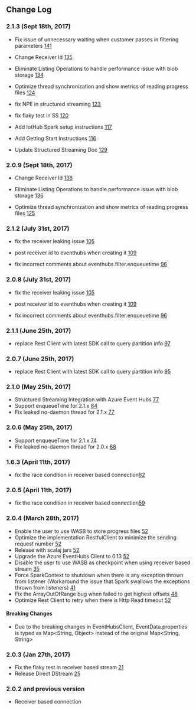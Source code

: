 ## Change Log

### 2.1.3 (Sept 18th, 2017)

* Fix issue of unnecessary waiting when customer passes in filtering parameters [141](https://github.com/hdinsight/spark-eventhubs/pull/141)

* Change Receiver Id [135](https://github.com/CodingCat/spark-eventhubs/commit/cf3288a0746c0b1fb5a8cf879834249aa07acf8e)

* Eliminate Listing Operations to handle performance issue with blob storage [134](https://github.com/hdinsight/spark-eventhubs/pull/134)

* Optimize thread synchronization and show metrics of reading progress files [124](https://github.com/hdinsight/spark-eventhubs/pull/124)

* fix NPE in structured streaming [123](https://github.com/hdinsight/spark-eventhubs/pull/123)

* fix flaky test in SS [120](https://github.com/hdinsight/spark-eventhubs/pull/120)

* Add IotHub Spark setup instructions [117](https://github.com/hdinsight/spark-eventhubs/pull/117)

* Add Getting Start Instructions [116](https://github.com/hdinsight/spark-eventhubs/pull/116)

* Update Structured Streaming Doc [129](https://github.com/hdinsight/spark-eventhubs/pull/129)

### 2.0.9 (Sept 18th, 2017)

* Change Receiver Id [138](https://github.com/hdinsight/spark-eventhubs/pull/138)

* Eliminate Listing Operations to handle performance issue with blob storage [136](https://github.com/hdinsight/spark-eventhubs/pull/136)

* Optimize thread synchronization and show metrics of reading progress files [125](https://github.com/hdinsight/spark-eventhubs/pull/125)

### 2.1.2 (July 31st, 2017)

* fix the receiver leaking issue [105](https://github.com/hdinsight/spark-eventhubs/pull/105)

* post receiver id to eventhubs when creating it [109](https://github.com/hdinsight/spark-eventhubs/pull/109)
 
* fix incorrect comments about eventhubs.filter.enqueuetime [96](https://github.com/hdinsight/spark-eventhubs/issues/96)

### 2.0.8 (July 31st, 2017)

* fix the receiver leaking issue [105](https://github.com/hdinsight/spark-eventhubs/pull/105)

* post receiver id to eventhubs when creating it [109](https://github.com/hdinsight/spark-eventhubs/pull/109)
 
* fix incorrect comments about eventhubs.filter.enqueuetime [96](https://github.com/hdinsight/spark-eventhubs/issues/96)

### 2.1.1 (June 25th, 2017)

* replace Rest Client with latest SDK call to query partition info [97](https://github.com/hdinsight/spark-eventhubs/pull/97)

### 2.0.7 (June 25th, 2017)

* replace Rest Client with latest SDK call to query partition info [95](https://github.com/hdinsight/spark-eventhubs/pull/95)

### 2.1.0 (May 25th, 2017)

* Structured Streaming Integration with Azure Event Hubs [77](https://github.com/hdinsight/spark-eventhubs/pull/77)
* Support enqueueTime for 2.1.x [84](https://github.com/hdinsight/spark-eventhubs/pull/84)
* Fix leaked no-daemon thread for 2.1.x [77](https://github.com/hdinsight/spark-eventhubs/pull/77)

### 2.0.6 (May 25th, 2017)

* Support enqueueTime for 2.1.x [74](https://github.com/hdinsight/spark-eventhubs/pull/74)
* Fix leaked no-daemon thread for 2.0.x [68](https://github.com/hdinsight/spark-eventhubs/pull/68)

 
### 1.6.3 (April 11th, 2017)

* fix the race condition in receiver based connection[62](https://github.com/hdinsight/spark-eventhubs/pull/62)

### 2.0.5 (April 11th, 2017)

* fix the race condition in receiver based connection[59](https://github.com/hdinsight/spark-eventhubs/pull/59)

### 2.0.4 (March 28th, 2017)

* Enable the user to use WASB to store progress files [52](https://github.com/hdinsight/spark-eventhubs/pull/52)
* Optimize the implementation RestfulClient to minimize the sending request number [52](https://github.com/hdinsight/spark-eventhubs/pull/52)
* Release with scalaj jars [52](https://github.com/hdinsight/spark-eventhubs/pull/52)
* Upgrade the Azure EventHubs Client to 0.13 [52](https://github.com/hdinsight/spark-eventhubs/pull/52)
* Disable the user to use WASB as checkpoint when using receiver based stream [35](https://github.com/hdinsight/spark-eventhubs/pull/35)
* Force SparkContext to shutdown when there is any exception thrown from listener (Workaround the issue that Spark swallows the exceptions thrown from listeners) [41](https://github.com/hdinsight/spark-eventhubs/pull/41)
* Fix the ArrayOutOfRange bug when failed to get highest offsets [48](https://github.com/hdinsight/spark-eventhubs/pull/48https://github.com/hdinsight/spark-eventhubs/pull/48)
* Optimize Rest Client to retry when there is Http Read timeout [52](https://github.com/hdinsight/spark-eventhubs/pull/52)

#### Breaking Changes

* Due to the breaking changes in EventHubsClient, EventData.properties is typed as Map<String, Object> instead of the original Map<String, String>

### 2.0.3 (Jan 27th, 2017)

* Fix the flaky test in receiver based stream [21](https://github.com/hdinsight/spark-eventhubs/pull/21)
* Release Direct DStream [25](https://github.com/hdinsight/spark-eventhubs/pull/25)

### 2.0.2 and previous version

* Receiver based connection 
